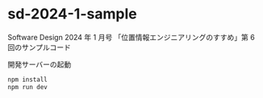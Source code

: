 # sd-2024-1-sample

Software Design 2024 年 1 月号 「位置情報エンジニアリングのすすめ」第 6 回のサンプルコード

開発サーバーの起動

```sh
npm install
npm run dev
```
